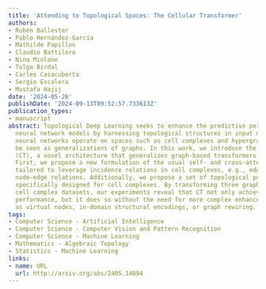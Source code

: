 ```yaml
---
title: 'Attending to Topological Spaces: The Cellular Transformer'
authors:
- Rubén Ballester
- Pablo Hernández-García
- Mathilde Papillon
- Claudio Battiloro
- Nina Miolane
- Tolga Birdal
- Carles Casacuberta
- Sergio Escalera
- Mustafa Hajij
date: '2024-05-26'
publishDate: '2024-09-13T09:52:57.733613Z'
publication_types:
- manuscript
abstract: Topological Deep Learning seeks to enhance the predictive performance of
  neural network models by harnessing topological structures in input data. Topological
  neural networks operate on spaces such as cell complexes and hypergraphs, that can
  be seen as generalizations of graphs. In this work, we introduce the Cellular Transformer
  (CT), a novel architecture that generalizes graph-based transformers to cell complexes.
  First, we propose a new formulation of the usual self- and cross-attention mechanisms,
  tailored to leverage incidence relations in cell complexes, e.g., edge-face and
  node-edge relations. Additionally, we propose a set of topological positional encodings
  specifically designed for cell complexes. By transforming three graph datasets into
  cell complex datasets, our experiments reveal that CT not only achieves state-of-the-art
  performance, but it does so without the need for more complex enhancements such
  as virtual nodes, in-domain structural encodings, or graph rewiring.
tags:
- Computer Science - Artificial Intelligence
- Computer Science - Computer Vision and Pattern Recognition
- Computer Science - Machine Learning
- Mathematics - Algebraic Topology
- Statistics - Machine Learning
links:
- name: URL
  url: http://arxiv.org/abs/2405.14094
---
```

